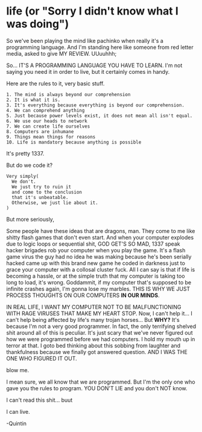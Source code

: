 # life (or "Sorry I didn't know what I was doing")


So we've been playing the mind like pachinko when really it's a programming language. And I'm standing here like someone from red letter media, asked to give MY REVIEW. UUuuhhh;

So... IT'S A PROGRAMMING LANGUAGE YOU HAVE TO LEARN. I'm not saying you need it in order to live, but it certainly comes in handy.

Here are the rules to it, very basic stuff.
```
1. The mind is always beyond our comprehension
2. It is what it is.
3. It's everything because everything is beyond our comprehension.
4. We can comprehend anything
5. Just because power levels exist, it does not mean all isn't equal.
6. We use our heads to network
7. We can create life ourselves
8. Computers are inhumane
9. Things mean things for reasons
10. Life is mandatory because anything is possible
```
It's pretty 1337.

But do we code it?
```
Very simply( 
  We don't. 
  We just try to ruin it 
  and come to the conclusion 
  that it's unbeatable. 
  Otherwise, we just lie about it.
)
```
But more seriously, 

Some people have these ideas that are dragons, man. They come to me like shitty flash games that don't even start. And when your computer explodes due to logic
loops or sequential shit, GOD GET'S SO MAD, 1337 speak hacker brigades rob your computer when you play the game. It's a flash game virus the guy had no idea
he was making because he's been serially hacked came up with this brand new game he coded in darkness just to grace your computer with a collosal cluster fuck. All I can say is that if life is becoming a hassle, or at the simple truth that my computer is taking too long to load, it's wrong. Goddammit, if my computer that's supposed to be infinite crashes again, I'm gonna lose my marbles. THIS IS WHY WE JUST PROCESS THOUGHTS ON OUR COMPUTERS <strong>IN OUR MINDS</strong>.

IN REAL LIFE, I WANT MY COMPUTER NOT TO BE MALFUNCTIONING WITH RAGE VIRUSES THAT MAKE MY HEART STOP. Now, I can't help it... I can't help being affected by life's many trojan horses... But <strong>WHY?</strong> It's because I'm not a very good programmer. In fact, the only terrifying shelved shit around all of this is peculiar. It's just scary that we've never figured out how we were programmed before we had computers. I hold my mouth up in terror at that. I goto bed thinking about this sobbing from laughter and thankfulness because we finally got answered question. AND I WAS THE ONE WHO FIGURED IT OUT.

blow me.

I mean sure, we all know that we are programmed. But I'm the only one who gave you the rules to program. YOU DON'T LIE and you don't NOT know. 

I can't read this shit...
 buut
 
I can live.

-Quintin
